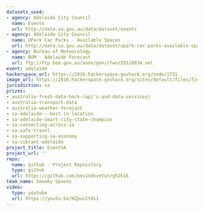 ```yaml
---
datasets_used:
- agency: Adelaide City Council
  name: Events
  url: http://data.sa.gov.au/data/dataset/events
- agency: Adelaide City Council
  name: UPark Car Parks - Available Spaces
  url: http://data.sa.gov.au/data/dataset/upark-car-parks-available-spaces
- agency: Bureau of Meteorology
  name: BOM - Adelaide Forecast
  url: ftp://ftp.bom.gov.au/anon/gen//fwo/IDS10034.xml
event: adelaide
hackerspace_url: https://2016.hackerspace.govhack.org/node/1731
image_url: https://2016.hackerspace.govhack.org/sites/default/files/field/image/untitled-2.jpg
jurisdiction: sa
prizes:
- australia-fresh-data-hack-(api’s-and-data-services)
- australia-transport-data
- australia-weather-forecast
- sa-adelaide---best-in-location
- sa-adelaide-smart-city-state-champion
- sa-connecting-across-sa
- sa-safe-travel
- sa-supporting-sa-economy
- sa-vibrant-adelaide
project_title: EventSA
project_url: ''
repo:
  name: Github - Project Repository
  type: github
  url: https://github.com/kevindoveton/gh2k16
team_name: Sneaky Spoons
video:
  type: youtube
  url: https://youtu.be/NZpucCYds1
---
```


